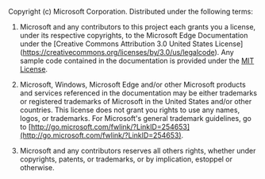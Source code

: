 Copyright (c) Microsoft Corporation. Distributed under the following terms:

1. Microsoft and any contributors to this project each grants you a license, under its respective copyrights, to the Microsoft Edge Documentation under the [Creative Commons Attribution 3.0 United States License] (https://creativecommons.org/licenses/by/3.0/us/legalcode). Any sample code contained in the documentation is provided under the [MIT License](http://opensource.org/licenses/MIT).

2. Microsoft, Windows, Microsoft Edge and/or other Microsoft products and services referenced in the documentation may be either trademarks or registered trademarks of Microsoft in the United States and/or other countries. This license does not grant you rights to use any names, logos, or trademarks. For Microsoft's general trademark guidelines, go to [http://go.microsoft.com/fwlink/?LinkID=254653](http://go.microsoft.com/fwlink/?LinkID=254653).

3. Microsoft and any contributors reserves all others rights, whether under copyrights, patents, or trademarks, or by implication, estoppel or otherwise.